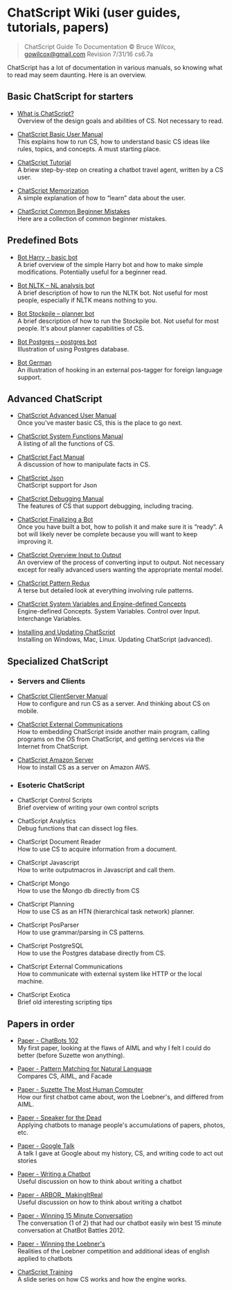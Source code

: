# ChatScript Wiki (user guides, tutorials, papers)

> ChatScript Guide To Documentation
> © Bruce Wilcox, gowilcox@gmail.com
> Revision 7/31/16 cs6.7a

ChatScript has a lot of documentation in various manuals, so knowing what to read may seem daunting.
Here is an overview.

## Basic ChatScript for starters

* [What is ChatScript?](OVERVIEWS-AND-TUTORIALS/What-is-ChatScript.md)
<br>Overview of the design goals and abilities of CS. Not necessary to read.

* [ChatScript Basic User Manual](ChatScript-Basic-User-Manual.md)
<br>This explains how to run CS, how to understand basic CS ideas like rules, topics, and
concepts. A must starting place.

* [ChatScript Tutorial](OVERVIEWS-AND-TUTORIALS/ChatScript-Tutorial.md)
<br>A briew step-by-step on creating a chatbot travel agent, written by a CS user.

* [ChatScript Memorization](ChatScript-Memorization.md)
<br>A simple explanation of how to “learn” data about the user.

* [ChatScript Common Beginner Mistakes](ChatScript-Common-Beginner-Mistakes.md)
<br>Here are a collection of common beginner mistakes.


## Predefined Bots

* [Bot Harry - basic bot](PREDEFINED-BOTS/Bot-Harry.md)
<br>A brief overview of the simple Harry bot and how to make simple modifications.
Potentially useful for a beginner read.

* [Bot NLTK – NL analysis bot](PREDEFINED-BOTS/Bot-NLTK.md)
<br>A brief description of how to run the NLTK bot. Not useful for most people, especially if
NLTK means nothing to you.

* [Bot Stockpile – planner bot](PREDEFINED-BOTS/Bot-Stockpile.md)
<br>A brief description of how to run the Stockpile bot. Not useful for most people. It's about planner capabilities of CS.

* [Bot Postgres – postgres bot](PREDEFINED-BOTS/Bot-Postgres.md)
<br>Illustration of using Postgres database.

* [Bot German](PREDEFINED-BOTS/Bot-German.md)
<br>An illustration of hooking in an external pos-tagger for foreign language support.



## Advanced ChatScript

* [ChatScript Advanced User Manual](ChatScript-Advanced-User-Manual.md)
<br>Once you've master basic CS, this is the place to go next.

* [ChatScript System Functions Manual](ChatScript-System-Functions-Manual.md)
<br>A listing of all the functions of CS.

* [ChatScript Fact Manual](ChatScript-Fact-Manual.md)
<br>A discussion of how to manipulate facts in CS.

* [ChatScript Json](ChatScript-Json.md)
<br>ChatScript support for Json

* [ChatScript Debugging Manual](ChatScript-Debugging-Manual.md)
<br>The features of CS that support debugging, including tracing.

* [ChatScript Finalizing a Bot](ChatScript-Finalizing-A-Bot.md)
<br>Once you have built a bot, how to polish it and make sure it is “ready”. A bot will likely
never be complete because you will want to keep improving it.

* [ChatScript Overview Input to Output](ChatScript-Overview-of-Input-to-Output.md)
<br>An overview of the process of converting input to output. Not necessary except for
really advanced users wanting the appropriate mental model.

* [ChatScript Pattern Redux](ChatScript-Pattern-Redux.md)
<br>A terse but detailed look at everything involving rule patterns.

* [ChatScript System Variables and Engine-defined Concepts](ChatScript-System-Variables-and-Engine-defined-Concepts.md)
<br> Engine-defined Concepts. System Variables. Control over Input. Interchange Variables.

* [Installing and Updating ChatScript](Installing-and-Updating-ChatScript.md)
<br>Installing on Windows, Mac, Linux. Updating ChatScript (advanced).


## Specialized ChatScript

* ### Servers and Clients

 * [ChatScript ClientServer Manual](CLIENTS-AND-SERVERS/ChatScript-ClientServer-Manual.md)
<br>How to configure and run CS as a server. And thinking about CS on mobile.

 * [ChatScript External Communications](CLIENTS-AND-SERVERS/ChatScript-External-Communications.md)
<br> How to embedding ChatScript inside another main program, calling programs on the OS from ChatScript, and getting services via the Internet from ChatScript.

 * [ChatScript Amazon Server](CLIENTS-AND-SERVERS/ChatScript-Amazon-Server.md)
<br>How to install CS as a server on Amazon AWS.


* ### Esoteric ChatScript

 * ChatScript Control Scripts
<br>Brief overview of writing your own control scripts

 * ChatScript Analytics
<br>Debug functions that can dissect log files.

 * ChatScript Document Reader
<br>How to use CS to acquire information from a document.

 * ChatScript Javascript
<br>How to write outputmacros in Javascript and call them.

 * ChatScript Mongo
<br>How to use the Mongo db directly from CS

 * ChatScript Planning
<br>How to use CS as an HTN (hierarchical task network) planner.

 * ChatScript PosParser
<br>How to use grammar/parsing in CS patterns.

 * ChatScript PostgreSQL
<br>How to use the Postgres database directly from CS.

 * ChatScript External Communications
<br>How to communicate with external system like HTTP or the local machine.

 * ChatScript Exotica
<br>Brief old interesting scripting tips


## Papers in order

* [Paper - ChatBots 102](../PDFDOCUMENTATION/PAPERS/Paper-%20ChatBots%20102.pdf)
<br>My first paper, looking at the flaws of AIML and why I felt I could do better (before Suzette won anything).

* [Paper - Pattern Matching for Natural Language](../PDFDOCUMENTATION/PAPERS/Paper-%20Pattern_Matching_for_Natural_Language_Applications.pdf)
<br>Compares CS, AIML, and Facade

* [Paper - Suzette The Most Human Computer](../PDFDOCUMENTATION/PAPERS/Paper%20-%20Suzette_The_Most_Human_Computer.pdf)
<br>How our first chatbot came about, won the Loebner's, and differed from AIML.

* [Paper - Speaker for the Dead](../PDFDOCUMENTATION/PAPERS/Paper-%20Speaker%20for%20theDead.pdf)
<br>Applying chatbots to manage people's accumulations of papers, photos, etc.

* [Paper - Google Talk](../PDFDOCUMENTATION/PAPERS/Paper%20-%20Google%20Talk.pdf)
<br>A talk I gave at Google about my history, CS, and writing code to act out stories

* [Paper - Writing a Chatbot](../PDFDOCUMENTATION/PAPERS/Paper-%20Writing%20a%20Chatbot.pdf)
<br>Useful discussion on how to think about writing a chatbot

* [Paper - ARBOR_ MakingItReal](../PDFDOCUMENTATION/PAPERS/Paper-%20ARBOR-MakingItReal.pdf)
<br>Useful discussion on how to think about writing a chatbot

* [Paper - Winning 15 Minute Conversation](../PDFDOCUMENTATION/PAPERS/Paper-%20Winning%2015%20Minute%20Conversation.pdf)
<br>The conversation (1 of 2) that had our chatbot easily win best 15 minute conversation at ChatBot Battles 2012.

* [Paper - Winning the Loebner's](../PDFDOCUMENTATION/PAPERS/Paper-%20WinningTheLoebners.pdf)
<br>Realities of the Loebner competition and additional ideas of english applied to chatbots

* [ChatScript Training](../PDFDOCUMENTATION/ChatScript%20Training.pdf)
<br>A slide series on how CS works and how the engine works.
